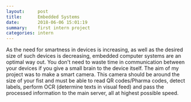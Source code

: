 ```yaml
---
layout:     post
title:      Embedded Systems
date:       2018-06-06 15:01:19
summary:    first intern project
categories: intern
---
```


As the need for smartness in devices is increasing, as well as the desired size of such devices is decreasing, embedded computer systems are an optimal way out. You don't need to waste time in communication between your devices if you give a small brain to the device itself. The aim of my project was to make a smart camera. This camera should be around the size of your fist and must be able to read QR codes/Pharma codes, detect labels, perform OCR (determine texts in visual feed) and pass the processed information to the main server, all at highest possible speed.  
